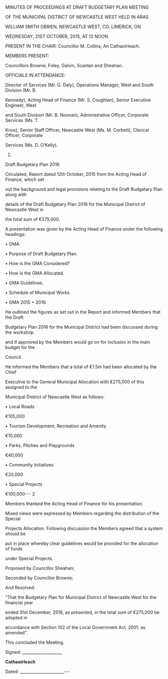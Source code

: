MINUTES OF PROCEEDINGS AT DRAFT BUDGETARY PLAN MEETING

OF THE MUNICIPAL DISTRICT OF NEWCASTLE WEST HELD IN ÁRAS

WILLIAM SMITH OBRIEN, NEWCASTLE WEST, CO. LIMERICK, ON

WEDNESDAY, 21ST OCTOBER, 2015, AT 12 NOON.

PRESENT IN THE CHAIR: Councillor M. Collins, An Cathaoirleach.

MEMBERS PRESENT:

Councillors Browne, Foley, Galvin, Scanlan and Sheahan.

OFFICIALS IN ATTENDANCE:

Director of Services (Mr. G. Daly), Operations Manager, West and South Division (Mr. B.

Kennedy), Acting Head of Finance (Mr. S. Coughlan), Senior Executive Engineer, West

and South Division (Mr. B. Noonan), Administrative Officer, Corporate Services (Ms. T.

Knox), Senior Staff Officer, Newcastle West (Ms. M. Corbett), Clerical Officer, Corporate

Services (Ms. D. O’Kelly).

1.

Draft Budgetary Plan 2016

Circulated, Report dated 12th October, 2015 from the Acting Head of Finance, which set

out the background and legal provisions relating to the Draft Budgetary Plan along with

details of the Draft Budgetary Plan 2016 for the Municipal District of Newcastle West in

the total sum of €275,000.

A presentation was given by the Acting Head of Finance under the following headings:

• GMA.

• Purpose of Draft Budgetary Plan.

• How is the GMA Considered?

• How is the GMA Allocated.

• GMA Guidelines.

• Schedule of Municipal Works.

• GMA 2015 + 2016.

He outlined the figures as set out in the Report and informed Members that the Draft

Budgetary Plan 2016 for the Municipal District had been discussed during the workshop

and if approved by the Members would go on for inclusion in the main budget for the

Council.

He informed the Members that a total of €1.5m had been allocated by the Chief

Executive to the General Municipal Allocation with €275,000 of this assigned to the

Municipal District of Newcastle West as follows:

• Local Roads

€105,000

• Tourism Development, Recreation and Amenity

€10,000

• Parks, Pitches and Playgrounds

€40,000

• Community Initiatives

€20,000

• Special Projects

€100,000---
2

Members thanked the Acting Head of Finance for his presentation.

Mixed views were expressed by Members regarding the distribution of the Special

Projects Allocation. Following discussion the Members agreed that a system should be

put in place whereby clear guidelines would be provided for the allocation of funds

under Special Projects.

Proposed by Councillor Sheahan;

Seconded by Councillor Browne;

And Resolved:

“That the Budgetary Plan for Municipal District of Newcastle West for the financial year

ended 31st December, 2016, as presented, in the total sum of €275,000 be adopted in

accordance with Section 102 of the Local Government Act, 2001, as amended”.

This concluded the Meeting.

Signed: \_\_\_\_\_\_\_\_\_\_\_\_\_\_\_\_\_\_\_\_

**Cathaoirleach**

Dated: \_\_\_\_\_\_\_\_\_\_\_\_\_\_\_\_\_\_\_\_\_\_---
